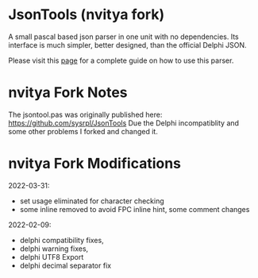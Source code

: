 # JsonTools (nvitya fork)
A small pascal based json parser in one unit with no dependencies.
Its interface is much simpler, better designed, than the official Delphi JSON.

Please visit this [page](https://www.getlazarus.org/json/) for a complete guide on how to use this parser.

# nvitya Fork Notes
The jsontool.pas was originally published here: https://github.com/sysrpl/JsonTools
Due the Delphi incompatiblity and some other problems I forked and changed it.

# nvitya Fork Modifications

2022-03-31:
  - set usage eliminated for character checking
  - some inline removed to avoid FPC inline hint, some comment changes

2022-02-09:
  - delphi compatibility fixes,
  - delphi warning fixes,
  - delphi UTF8 Export
  - delphi decimal separator fix
